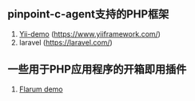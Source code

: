 ## pinpoint-c-agent支持的PHP框架

1. [Yii-demo](./yii-demo) (https://www.yiiframework.com/) 
2. laravel (https://laravel.com/)
   
## 一些用于PHP应用程序的开箱即用插件

1. [Flarum demo](Flarum-demo/Readme-CN.md)
